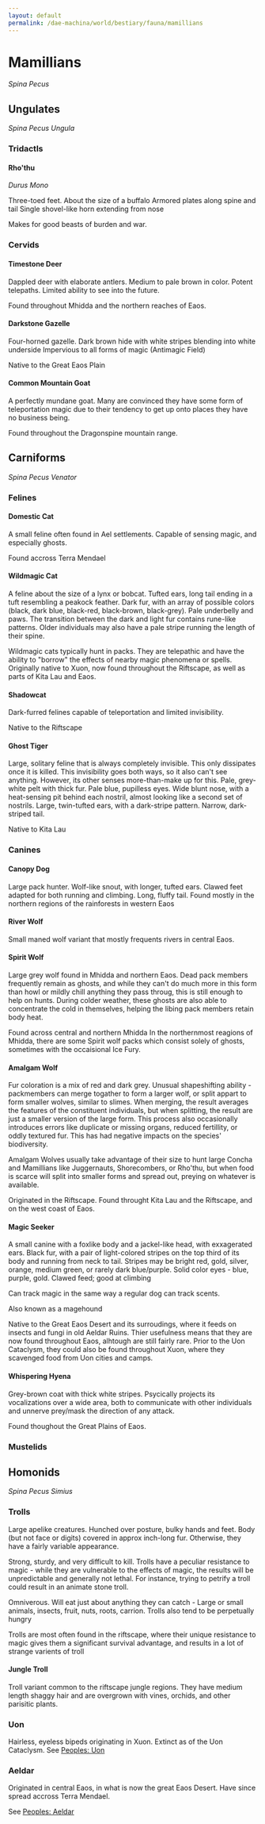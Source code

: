 ```yaml
---
layout: default
permalink: /dae-machina/world/bestiary/fauna/mamillians
---
```


# Mamillians

*Spina Pecus*

## Ungulates
*Spina Pecus Ungula*

### Tridactls

#### Rho'thu
*Durus Mono*

Three-toed feet.
About the size of a buffalo
Armored plates along spine and tail
Single shovel-like horn extending from nose

Makes for good beasts of burden and war.

### Cervids

#### Timestone Deer

Dappled deer with elaborate antlers. Medium to pale brown in color.
Potent telepaths. Limited ability to see into the future.

Found throughout Mhidda and the northern reaches of Eaos.

#### Darkstone Gazelle

Four-horned gazelle. Dark brown hide with white stripes blending into white underside
Impervious to all forms of magic (Antimagic Field)

Native to the Great Eaos Plain

#### Common Mountain Goat

A perfectly mundane goat.
Many are convinced they have some form of teleportation magic due to their tendency to get up onto places they have no business being.

Found throughout the Dragonspine mountain range.

## Carniforms
*Spina Pecus Venator*

### Felines

#### Domestic Cat

A small feline often found in Ael settlements.
Capable of sensing magic, and especially ghosts.

Found accross Terra Mendael

#### Wildmagic Cat

A feline about the size of a lynx or bobcat. Tufted ears, long tail ending in a tuft resembling a peakock feather. Dark fur, with an array of possible colors (black, dark blue, black-red, black-brown, black-grey).
Pale underbelly and paws. The transition between the dark and light fur contains rune-like patterns. Older individuals may also have a pale stripe running the length of their spine.

Wildmagic cats typically hunt in packs. They are telepathic and have the ability to "borrow" the effects of nearby magic phenomena or spells.
Originally native to Xuon, now found throughout the Riftscape, as well as parts of Kita Lau and Eaos.

#### Shadowcat
Dark-furred felines capable of teleportation and limited invisibility. 

Native to the Riftscape

#### Ghost Tiger

Large, solitary feline that is always completely invisible. This only dissipates once it is killed.
This invisibility goes both ways, so it also can't see anything. However, its other senses more-than-make up for this.
Pale, grey-white pelt with thick fur. Pale blue, pupilless eyes.
Wide blunt nose, with a heat-sensing pit behind each nostril, almost looking like a second set of nostrils.
Large, twin-tufted ears, with a dark-stripe pattern.
Narrow, dark-striped tail.

Native to Kita Lau

### Canines

#### Canopy Dog

Large pack hunter. Wolf-like snout, with longer, tufted ears. Clawed feet adapted for both running and climbing. Long, fluffy tail.
Found mostly in the northern regions of the rainforests in western Eaos

#### River Wolf

Small maned wolf variant that mostly frequents rivers in central Eaos.

#### Spirit Wolf

Large grey wolf found in Mhidda and northern Eaos.
Dead pack members frequently remain as ghosts, and while they can't do much more in this form than howl or mildly chill anything they pass throug, this is still enough to help on hunts.
During colder weather, these ghosts are also able to concentrate the cold in themselves, helping the libing pack members retain body heat.

Found across central and northern Mhidda
In the northernmost reagions of Mhidda, there are some Spirit wolf packs which consist solely of ghosts, sometimes with the occaisional Ice Fury.

#### Amalgam Wolf

Fur coloration is a mix of red and dark grey.
Unusual shapeshifting ability - packmembers can merge togather to form a larger wolf, or split appart to form smaller wolves, similar to slimes.
When merging, the result averages the features of the constituent individuals, but when splitting, the result are just a smaller version of the large form.
This process also occasionally introduces errors like duplicate or missing organs, reduced fertillity, or oddly textured fur.
This has had negative impacts on the species' biodiversity.

Amalgam Wolves usually take advantage of their size to hunt large Concha and Mamillians like Juggernauts, Shorecombers, or Rho'thu, 
but when food is scarce will split into smaller forms and spread out, preying on whatever is available.

Originated in the Riftscape.
Found throught Kita Lau and the Riftscape, and on the west coast of Eaos.

#### Magic Seeker

A small canine with a foxlike body and a jackel-like head, with exxagerated ears. Black fur, with a pair of light-colored stripes on the top third of its body and running from neck to tail.
Stripes may be bright red, gold, silver, orange, medium green, or rarely dark blue/purple. 
Solid color eyes - blue, purple, gold. 
Clawed feed; good at climbing

Can track magic in the same way a regular dog can track scents.

Also known as a magehound

Native to the Great Eaos Desert  and its surroudings, where it feeds on insects and fungi in old Aeldar Ruins.
Thier usefulness means that they are now found throughout Eaos, alhtough are still fairly rare.
Prior to the Uon Cataclysm, they could also be found throughout Xuon, where they scavenged food from Uon cities and camps.

#### Whispering Hyena

Grey-brown coat with thick white stripes.
Psycically projects its vocalizations over a wide area, both to communicate with other individuals and unnerve prey/mask the direction of any attack.

Found thoughout the Great Plains of Eaos.

### Mustelids

## Homonids
*Spina Pecus Simius*

### Trolls

Large apelike creatures. 
Hunched over posture, bulky hands and feet. Body (but not face or digits) covered in approx inch-long fur.
Otherwise, they have a fairly variable appearance. 

Strong, sturdy, and very difficult to kill.	Trolls have a peculiar resistance to magic - while they are vulnerable to the effects of magic, the results will be unpredictable and generally not lethal. 
For instance, trying to petrify a troll could result in an animate stone troll.	

Omniverous. Will eat just about anything they can catch - Large or small animals, insects, fruit, nuts, roots, carrion. Trolls also tend to be perpetually hungry	

Trolls are most often found in the riftscape, where their unique resistance to magic gives them a significant survival advantage, and results in a lot of strange varients of troll

#### Jungle Troll 

Troll variant common to the riftscape jungle regions. They have medium length shaggy hair and are overgrown with vines, orchids, and other parisitic plants.	

### Uon

Hairless, eyeless bipeds originating in Xuon. Extinct as of the Uon Cataclysm.
See [Peoples: Uon](../../../culture/peoples/uon)

### Aeldar

Originated in central Eaos, in what is now the great Eaos Desert.
Have since spread accross Terra Mendael.

See [Peoples: Aeldar](../../../culture/peoples/index)


